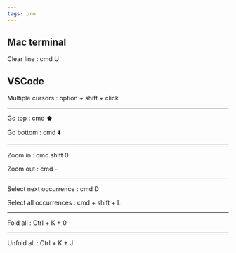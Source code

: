 ```yaml
---
tags: pro
--- 
```


## Mac terminal

Clear line : cmd U 

## VSCode

Multiple cursors : option + shift + click

---

Go top : cmd ⬆️

Go bottom : cmd ⬇️

---


Zoom in : cmd shift 0 

Zoom out : cmd - 

---

Select next occurrence : cmd D

Select all occurrences : cmd + shift + L

---

Fold all : Ctrl + K + 0

---

Unfold all : Ctrl + K + J